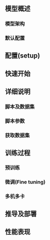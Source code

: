 
## 模型概述
### 模型架构
### 默认配置

## 配置(setup)

## 快速开始

## 详细说明
### 脚本及数据集

### 脚本参数

### 获取数据集

## 训练过程
### 预训练

### 微调(Fine tuning)

### 多机多卡


## 推导及部署

## 性能表现